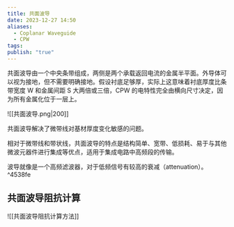 ```yaml
---
title: 共面波导
date: 2023-12-27 14:50
aliases:
  - Coplanar Waveguide
  - CPW
tags: 
publish: "true"
---
```

共面波导由一个中央条带组成，两侧是两个承载返回电流的金属半平面。外导体可以视为接地，但不需要明确接地。假设衬底足够厚，实际上这意味着衬底厚度比条带宽度 W 和金属间距 S 大两倍或三倍，CPW 的电特性完全由横向尺寸决定，因为所有金属化位于一层上。

![[共面波导.png|200]]

共面波导解决了微带线对基材厚度变化敏感的问题。

相对于微带线和带状线，共面波导的特点是结构简单、宽带、低损耗、易于与其他微波元器件进行集成等优点，适用于集成电路中高频段的传输。

波导就像是一个高频滤波器，对于低频信号有较高的衰减（attenuation）。 ^4538fe

## 共面波导阻抗计算

![[共面波导阻抗计算方法]]
